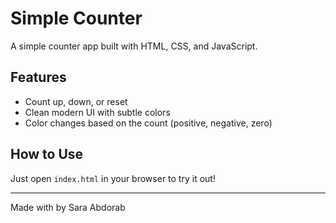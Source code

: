 # Simple Counter

A simple counter app built with HTML, CSS, and JavaScript.

## Features

- Count up, down, or reset
- Clean modern UI with subtle colors
- Color changes based on the count (positive, negative, zero)

## How to Use

Just open `index.html` in your browser to try it out!



---

Made with by Sara Abdorab